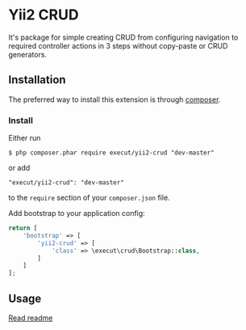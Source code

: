 # Yii2 CRUD
It's package for simple creating CRUD from configuring navigation to required controller actions in 3 steps
without copy-paste or CRUD generators. 

## Installation

The preferred way to install this extension is through [composer](http://getcomposer.org/download/).

### Install

Either run

```
$ php composer.phar require execut/yii2-crud "dev-master"
```

or add

```
"execut/yii2-crud": "dev-master"
```

to the ```require``` section of your `composer.json` file.

Add bootstrap to your application config:
```php
return [
    'bootstrap' => [
        'yii2-crud' => [
            'class' => \execut\crud\Bootstrap::class,
        ]
    ]
];
```

## Usage

[Read readme](https://github.com/execut/yii2-crud/blob/master/docs/guide/README.md)
